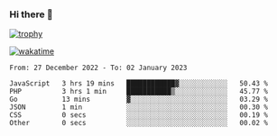 ### Hi there 👋

[![trophy](https://github-profile-trophy.vercel.app/?username=cxnky&theme=dracula)](https://github.com/ryo-ma/github-profile-trophy)

[![wakatime](https://wakatime.com/badge/user/1c39c599-5497-41b9-a5be-2c4676e7fd23.svg)](https://wakatime.com/@1c39c599-5497-41b9-a5be-2c4676e7fd23)
<!--START_SECTION:waka-->

```text
From: 27 December 2022 - To: 02 January 2023

JavaScript   3 hrs 19 mins   ████████████▓░░░░░░░░░░░░   50.43 %
PHP          3 hrs 1 min     ███████████▒░░░░░░░░░░░░░   45.77 %
Go           13 mins         ▓░░░░░░░░░░░░░░░░░░░░░░░░   03.29 %
JSON         1 min           ░░░░░░░░░░░░░░░░░░░░░░░░░   00.30 %
CSS          0 secs          ░░░░░░░░░░░░░░░░░░░░░░░░░   00.19 %
Other        0 secs          ░░░░░░░░░░░░░░░░░░░░░░░░░   00.02 %
```

<!--END_SECTION:waka-->
